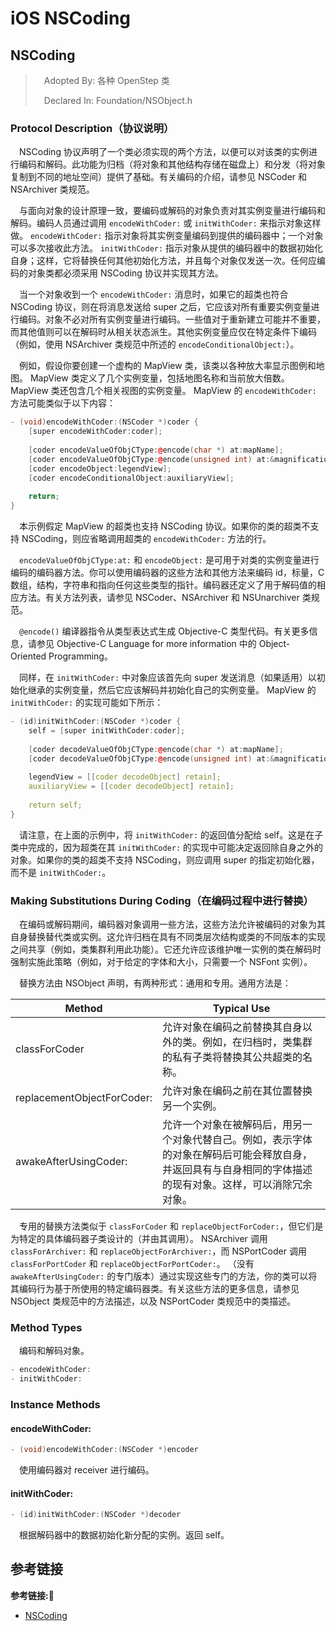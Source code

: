 # iOS NSCoding

## NSCoding

> &emsp;Adopted By: 各种 OpenStep 类
> 
> &emsp;Declared In: Foundation/NSObject.h

### Protocol Description（协议说明）
&emsp;NSCoding 协议声明了一个类必须实现的两个方法，以便可以对该类的实例进行编码和解码。此功能为归档（将对象和其他结构存储在磁盘上）和分发（将对象复制到不同的地址空间）提供了基础。有关编码的介绍，请参见 NSCoder 和 NSArchiver 类规范。

&emsp;与面向对象的设计原理一致，要编码或解码的对象负责对其实例变量进行编码和解码。编码人员通过调用 `encodeWithCoder:` 或 `initWithCoder:` 来指示对象这样做。 `encodeWithCoder:` 指示对象将其实例变量编码到提供的编码器中；一个对象可以多次接收此方法。 `initWithCoder:` 指示对象从提供的编码器中的数据初始化自身；这样，它将替换任何其他初始化方法，并且每个对象仅发送一次。任何应编码的对象类都必须采用 NSCoding 协议并实现其方法。

&emsp;当一个对象收到一个 `encodeWithCoder:` 消息时，如果它的超类也符合 NSCoding 协议，则在将消息发送给 super 之后，它应该对所有重要实例变量进行编码。对象不必对所有实例变量进行编码。一些值对于重新建立可能并不重要，而其他值则可以在解码时从相关状态派生。其他实例变量应仅在特定条件下编码（例如，使用 NSArchiver 类规范中所述的 `encodeConditionalObject:`）。

&emsp;例如，假设你要创建一个虚构的 MapView 类，该类以各种放大率显示图例和地图。 MapView 类定义了几个实例变量，包括地图名称和当前放大倍数。 MapView 类还包含几个相关视图的实例变量。 MapView 的 `encodeWithCoder:` 方法可能类似于以下内容：
```c++
- (void)encodeWithCoder:(NSCoder *)coder {
    [super encodeWithCoder:coder];
    
    [coder encodeValueOfObjCType:@encode(char *) at:mapName];
    [coder encodeValueOfObjCType:@encode(unsigned int) at:&magnification];
    [coder encodeObject:legendView];
    [coder encodeConditionalObject:auxiliaryView];
    
    return;
}
```
&emsp;本示例假定 MapView 的超类也支持 NSCoding 协议。如果你的类的超类不支持 NSCoding，则应省略调用超类的 `encodeWithCoder:` 方法的行。

&emsp;`encodeValueOfObjCType:at:` 和 `encodeObject:` 是可用于对类的实例变量进行编码的编码器方法。你可以使用编码器的这些方法和其他方法来编码 id，标量，C 数组，结构，字符串和指向任何这些类型的指针。编码器还定义了用于解码值的相应方法。有关方法列表，请参见 NSCoder、NSArchiver 和 NSUnarchiver 类规范。

&emsp;`@encode()` 编译器指令从类型表达式生成 Objective-C 类型代码。有关更多信息，请参见 Objective-C Language for more information 中的 Object-Oriented Programming。

&emsp;同样，在 `initWithCoder:` 中对象应该首先向 super 发送消息（如果适用）以初始化继承的实例变量，然后它应该解码并初始化自己的实例变量。 MapView 的 `initWithCoder:` 的实现可能如下所示：
```c++
- (id)initWithCoder:(NSCoder *)coder {
    self = [super initWithCoder:coder];
    
    [coder decodeValueOfObjCType:@encode(char *) at:mapName];
    [coder decodeValueOfObjCType:@encode(unsigned int) at:&magnification];
    
    legendView = [[coder decodeObject] retain];
    auxiliaryView = [[coder decodeObject] retain];
    
    return self;
}
```
&emsp;请注意，在上面的示例中，将 `initWithCoder:` 的返回值分配给 self。这是在子类中完成的，因为超类在其 `initWithCoder:` 的实现中可能决定返回除自身之外的对象。如果你的类的超类不支持 NSCoding，则应调用 super 的指定初始化器，而不是 `initWithCoder:`。

### Making Substitutions During Coding（在编码过程中进行替换）
&emsp;在编码或解码期间，编码器对象调用一些方法，这些方法允许被编码的对象为其自身替换替代类或实例。这允许归档在具有不同类层次结构或类的不同版本的实现之间共享（例如，类集群利用此功能）。它还允许应该维护唯一实例的类在解码时强制实施此策略（例如，对于给定的字体和大小，只需要一个 NSFont 实例）。

&emsp;替换方法由 NSObject 声明，有两种形式：通用和专用。通用方法是：

| Method | Typical Use |
| --- | --- |
| classForCoder | 允许对象在编码之前替换其自身以外的类。例如，在归档时，类集群的私有子类将替换其公共超类的名称。 |
| replacementObjectForCoder: | 允许对象在编码之前在其位置替换另一个实例。 |
| awakeAfterUsingCoder: | 允许一个对象在被解码后，用另一个对象代替自己。例如，表示字体的对象在解码后可能会释放自身，并返回具有与自身相同的字体描述的现有对象。这样，可以消除冗余对象。 |

&emsp;专用的替换方法类似于 `classForCoder` 和 `replaceObjectForCoder:`，但它们是为特定的具体编码器子类设计的（并由其调用）。 NSArchiver 调用 `classForArchiver:` 和 `replaceObjectForArchiver:`，而 NSPortCoder 调用 `classForPortCoder` 和 `replaceObjectForPortCoder:`。 （没有 `awakeAfterUsingCoder:` 的专门版本）通过实现这些专门的方法，你的类可以将其编码行为基于所使用的特定编码器类。有关这些方法的更多信息，请参见 NSObject 类规范中的方法描述，以及 NSPortCoder 类规范中的类描述。

### Method Types
&emsp;编码和解码对象。
```c++
- encodeWithCoder:
- initWithCoder:
```
### Instance Methods
#### encodeWithCoder:
```c++
- (void)encodeWithCoder:(NSCoder *)encoder
```
&emsp;使用编码器对 receiver 进行编码。
#### initWithCoder:
```c++
- (id)initWithCoder:(NSCoder *)decoder
```
&emsp;根据解码器中的数据初始化新分配的实例。返回 self。

## 参考链接
**参考链接:🔗**
+ [NSCoding](https://developer.apple.com/library/archive/documentation/LegacyTechnologies/WebObjects/WebObjects_3.5/Reference/Frameworks/ObjC/Foundation/Protocols/NSCoding/Description.html#//apple_ref/occ/intf/NSCoding)

